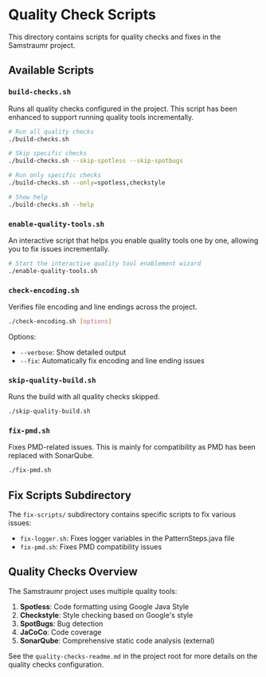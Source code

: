 <!--
Copyright (c) 2025 Eric C. Mumford (@heymumford)

This software was developed with analytical assistance from AI tools 
including Claude 3.7 Sonnet, Claude Code, and Google Gemini Deep Research,
which were used as paid services. All intellectual property rights 
remain exclusively with the copyright holder listed above.

Licensed under the Mozilla Public License 2.0
-->


# Quality Check Scripts

This directory contains scripts for quality checks and fixes in the Samstraumr project.

## Available Scripts

### `build-checks.sh`

Runs all quality checks configured in the project. This script has been enhanced to support running quality tools incrementally.

```bash
# Run all quality checks
./build-checks.sh

# Skip specific checks
./build-checks.sh --skip-spotless --skip-spotbugs

# Run only specific checks
./build-checks.sh --only=spotless,checkstyle

# Show help
./build-checks.sh --help
```

### `enable-quality-tools.sh`

An interactive script that helps you enable quality tools one by one, allowing you to fix issues incrementally.

```bash
# Start the interactive quality tool enablement wizard
./enable-quality-tools.sh
```

### `check-encoding.sh`

Verifies file encoding and line endings across the project.

```bash
./check-encoding.sh [options]
```

Options:
- `--verbose`: Show detailed output
- `--fix`: Automatically fix encoding and line ending issues

### `skip-quality-build.sh`

Runs the build with all quality checks skipped.

```bash
./skip-quality-build.sh
```

### `fix-pmd.sh`

Fixes PMD-related issues. This is mainly for compatibility as PMD has been replaced with SonarQube.

```bash
./fix-pmd.sh
```

## Fix Scripts Subdirectory

The `fix-scripts/` subdirectory contains specific scripts to fix various issues:

- `fix-logger.sh`: Fixes logger variables in the PatternSteps.java file
- `fix-pmd.sh`: Fixes PMD compatibility issues

## Quality Checks Overview

The Samstraumr project uses multiple quality tools:

1. **Spotless**: Code formatting using Google Java Style
2. **Checkstyle**: Style checking based on Google's style
3. **SpotBugs**: Bug detection
4. **JaCoCo**: Code coverage
5. **SonarQube**: Comprehensive static code analysis (external)

See the `quality-checks-readme.md` in the project root for more details on the quality checks configuration.
